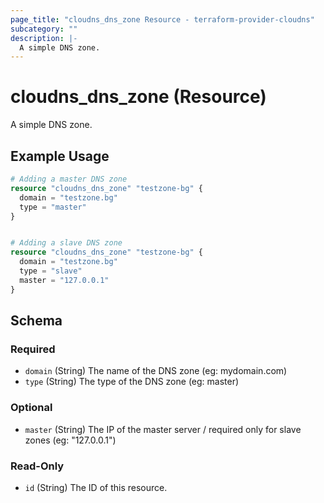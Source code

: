 ```yaml
---
page_title: "cloudns_dns_zone Resource - terraform-provider-cloudns"
subcategory: ""
description: |-
  A simple DNS zone.
---
```


# cloudns_dns_zone (Resource)

A simple DNS zone.

## Example Usage

```terraform
# Adding a master DNS zone
resource "cloudns_dns_zone" "testzone-bg" {
  domain = "testzone.bg"
  type = "master"
}


# Adding a slave DNS zone
resource "cloudns_dns_zone" "testzone-bg" {
  domain = "testzone.bg"
  type = "slave"
  master = "127.0.0.1"
}
```

<!-- schema generated by tfplugindocs -->
## Schema

### Required

- `domain` (String) The name of the DNS zone (eg: mydomain.com)
- `type` (String) The type of the DNS zone (eg: master)



### Optional

- `master` (String) The IP of the master server / required only for slave zones (eg: "127.0.0.1")

### Read-Only

- `id` (String) The ID of this resource.
